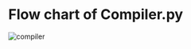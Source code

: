 # Flow chart of Compiler.py
![compiler](https://github.com/LehighIAC/IAC-Automation/assets/12702149/e5f0c596-1ebb-4ef9-a4d3-da771810ef8b)
